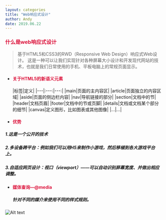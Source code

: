 ```yaml
---
layout: categories
title: "Web响应式设计"
author: Andy
date: 2019.06.22
---
```

### <font color=#DC143C> 什么是web响应式设计</font>
> 基于HTML5和CSS3的RWD（Responsive Web Design）响应式Web设计。
这是一种可以让我们实现针对各种屏幕大小设计和开发现代网站的技术，也就是我们日常使用的手机、平板电脑上的常规页面显示。

+ #### <font color=#DC143C>关于HTML5的新语义元素 </font>
    |标签|定义|
    |---|:---:|---:|
    |main|页面的主内容区|
    |article|页面独立的内容区域|
    |aside|页面的侧边栏内容|
    |nav|导航链接的部分|
    |section|文档中的节|
    |header|文档页眉|
    |footer|文档中的节或页脚|
    |details|文档或文档某个部分的细节|
    |canvas|定义图形，比如图表或其他图像|
    |...|...|
+ #### <font color=#DC143C>优势 </font>
 ##### 1.这是一个公开的技术
 ##### 2.多设备跨平台：例如我们可以用H5来制作小游戏，然后移植到各大游戏平台上。
 ##### 3.自适应网页设计：视口（viewport）——可以自动识别屏幕宽度、并做出相应调整。
+ #### <font color=#DC143C>媒体查询—@media </font>
  ##### 针对不同的媒介来使用不同的样式规则。
![Alt text](./media.png)




